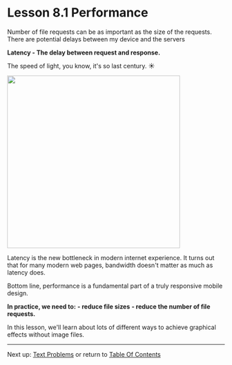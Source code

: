 # Lesson 8.1 Performance

Number of file requests can be as important as the size of the requests. There are potential delays between my device and the servers

**Latency - The delay between request and response.**

The speed of light, you know, it's so last century. :sunny:

<img src="https://discourse-cdn-sjc3.com/udacity/uploads/default/optimized/4X/f/f/4/ff4b86699d2042d5a31fdc1ae492e6bf0c50dbaf_1_666x500.jpg" width=400>

Latency is the new bottleneck in modern internet experience. It turns out that for many modern web pages, bandwidth doesn't matter as much as latency does.

Bottom line, performance is a fundamental part of a truly responsive mobile design. 

**In practice, we need to:**
**- reduce file sizes**
**- reduce the number of file requests.**

In this lesson, we'll learn about lots of different ways to achieve graphical effects without image files.

- - -
Next up: [Text Problems](ND024_Part2_Lesson08_02.md) or return to [Table Of Contents](./ND024_TableOfContents.md)
